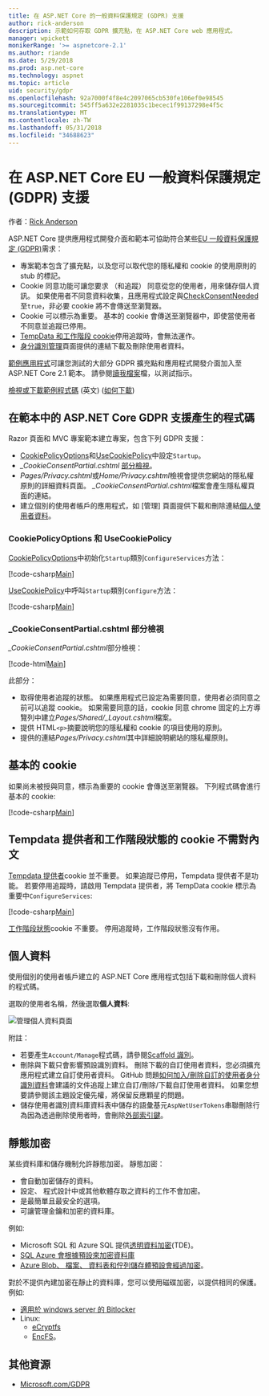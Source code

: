 ```yaml
---
title: 在 ASP.NET Core 的一般資料保護規定 (GDPR) 支援
author: rick-anderson
description: 示範如何存取 GDPR 擴充點，在 ASP.NET Core web 應用程式。
manager: wpickett
monikerRange: '>= aspnetcore-2.1'
ms.author: riande
ms.date: 5/29/2018
ms.prod: asp.net-core
ms.technology: aspnet
ms.topic: article
uid: security/gdpr
ms.openlocfilehash: 92a7000f4f8e4c2097065cb530fe106ef0e98545
ms.sourcegitcommit: 545ff5a632e2281035c1becec1f99137298e4f5c
ms.translationtype: MT
ms.contentlocale: zh-TW
ms.lasthandoff: 05/31/2018
ms.locfileid: "34688623"
---
```

# <a name="eu-general-data-protection-regulation-gdpr-support-in-aspnet-core"></a>在 ASP.NET Core EU 一般資料保護規定 (GDPR) 支援

作者：[Rick Anderson](https://twitter.com/RickAndMSFT)

ASP.NET Core 提供應用程式開發介面和範本可協助符合某些[EU 一般資料保護規定 (GDPR)](https://www.eugdpr.org/)需求：

* 專案範本包含了擴充點，以及您可以取代您的隱私權和 cookie 的使用原則的 stub 的標記。
* Cookie 同意功能可讓您要求 （和追蹤） 同意從您的使用者，用來儲存個人資訊。 如果使用者不同意資料收集，且應用程式設定與[CheckConsentNeeded](/dotnet/api/microsoft.aspnetcore.builder.cookiepolicyoptions.checkconsentneeded?view=aspnetcore-2.1#Microsoft_AspNetCore_Builder_CookiePolicyOptions_CheckConsentNeeded)至`true`，非必要 cookie 將不會傳送至瀏覽器。
* Cookie 可以標示為重要。 基本的 cookie 會傳送至瀏覽器中，即使當使用者不同意並追蹤已停用。
* [TempData 和工作階段 cookie](#tempdata)停用追蹤時，會無法運作。
* [身分識別管理](#pd)頁面提供的連結下載及刪除使用者資料。

[範例應用程式](https://github.com/aspnet/Docs/tree/live/aspnetcore/security/gdpr/sample)可讓您測試的大部分 GDPR 擴充點和應用程式開發介面加入至 ASP.NET Core 2.1 範本。 請參閱[讀我檔案](https://github.com/aspnet/Docs/tree/live/aspnetcore/security/gdpr/sample)檔，以測試指示。

[檢視或下載範例程式碼](https://github.com/aspnet/Docs/tree/live/aspnetcore/security/gdpr/sample) \(英文\) ([如何下載](xref:tutorials/index#how-to-download-a-sample))

## <a name="aspnet-core-gdpr-support-in-template-generated-code"></a>在範本中的 ASP.NET Core GDPR 支援產生的程式碼

Razor 頁面和 MVC 專案範本建立專案，包含下列 GDPR 支援：

* [CookiePolicyOptions](/dotnet/api/microsoft.aspnetcore.builder.cookiepolicyoptions?view=aspnetcore-2.0)和[UseCookiePolicy](/dotnet/api/microsoft.aspnetcore.builder.cookiepolicyappbuilderextensions.usecookiepolicy?view=aspnetcore-2.0#Microsoft_AspNetCore_Builder_CookiePolicyAppBuilderExtensions_UseCookiePolicy_Microsoft_AspNetCore_Builder_IApplicationBuilder_)中設定`Startup`。
* *_CookieConsentPartial.cshtml* [部分檢視](xref:mvc/views/tag-helpers/builtin-th/partial-tag-helper)。
* *Pages/Privacy.cshtml*或*Home/Privacy.cshtml*檢視會提供您網站的隱私權原則的詳細資料頁面。 *_CookieConsentPartial.cshtml*檔案會產生隱私權頁面的連結。
* 建立個別的使用者帳戶的應用程式，如 [管理] 頁面提供下載和刪除連結[個人使用者資料](#pd)。

### <a name="cookiepolicyoptions-and-usecookiepolicy"></a>CookiePolicyOptions 和 UseCookiePolicy

[CookiePolicyOptions](/dotnet/api/microsoft.aspnetcore.builder.cookiepolicyoptions?view=aspnetcore-2.0)中初始化`Startup`類別`ConfigureServices`方法：

[!code-csharp[Main](gdpr/sample/Startup.cs?name=snippet1&highlight=14-20)]

[UseCookiePolicy](/dotnet/api/microsoft.aspnetcore.builder.cookiepolicyappbuilderextensions.usecookiepolicy?view=aspnetcore-2.0#Microsoft_AspNetCore_Builder_CookiePolicyAppBuilderExtensions_UseCookiePolicy_Microsoft_AspNetCore_Builder_IApplicationBuilder_)中呼叫`Startup`類別`Configure`方法：

[!code-csharp[Main](gdpr/sample/Startup.cs?name=snippet1&highlight=49)]

### <a name="cookieconsentpartialcshtml-partial-view"></a>_CookieConsentPartial.cshtml 部分檢視

*_CookieConsentPartial.cshtml*部分檢視：

[!code-html[Main](gdpr/sample/RP/Pages/Shared/_CookieConsentPartial.cshtml)]

此部分：

* 取得使用者追蹤的狀態。 如果應用程式已設定為需要同意，使用者必須同意之前可以追蹤 cookie。 如果需要同意的話，cookie 同意 chrome 固定的上方導覽列中建立*Pages/Shared/_Layout.cshtml*檔案。
* 提供 HTML`<p>`摘要說明您的隱私權和 cookie 的項目使用的原則。
* 提供的連結*Pages/Privacy.cshtml*其中詳細說明網站的隱私權原則。

## <a name="essential-cookies"></a>基本的 cookie

如果尚未被授與同意，標示為重要的 cookie 會傳送至瀏覽器。 下列程式碼會進行基本的 cookie:

[!code-csharp[Main](gdpr/sample/RP/Pages/Cookie.cshtml.cs?name=snippet1&highlight=5)]

<a name="tempdata"></a>

## <a name="tempdata-provider-and-session-state-cookies-are-not-essential"></a>Tempdata 提供者和工作階段狀態的 cookie 不需對內文

[Tempdata 提供者](xref:fundamentals/app-state#tempdata)cookie 並不重要。 如果追蹤已停用，Tempdata 提供者不是功能。 若要停用追蹤時，請啟用 Tempdata 提供者，將 TempData cookie 標示為重要中`ConfigureServices`:

[!code-csharp[Main](gdpr/sample/RP/Startup.cs?name=snippet1)]

[工作階段狀態](xref:fundamentals/app-state)cookie 不重要。 停用追蹤時，工作階段狀態沒有作用。

<a name="pd"></a>

## <a name="personal-data"></a>個人資料

使用個別的使用者帳戶建立的 ASP.NET Core 應用程式包括下載和刪除個人資料的程式碼。

選取的使用者名稱，然後選取**個人資料**:

![管理個人資料頁面](gdpr/_static/pd.png)

附註：

* 若要產生`Account/Manage`程式碼，請參閱[Scaffold 識別](xref:security/authentication/scaffold-identity)。
* 刪除與下載只會影響預設識別資料。 刪除下載的自訂使用者資料，您必須擴充應用程式建立自訂使用者資料。 GitHub 問題[如何加入/刪除自訂的使用者身分識別資料](https://github.com/aspnet/Docs/issues/6226)會建議的文件追蹤上建立自訂/刪除/下載自訂使用者資料。 如果您想要請參閱該主題設定優先權，將保留反應顆星的問題。
* 儲存使用者識別資料庫資料表中儲存的語彙基元`AspNetUserTokens`串聯刪除行為因為透過刪除使用者時，會刪除[外部索引鍵](https://github.com/aspnet/Identity/blob/b4fc72c944e0589a7e1f076794d7e5d8dcf163bf/src/EF/IdentityUserContext.cs#L152)。

## <a name="encryption-at-rest"></a>靜態加密

某些資料庫和儲存機制允許靜態加密。 靜態加密：

* 會自動加密儲存的資料。
* 設定、 程式設計中或其他軟體存取之資料的工作不會加密。
* 是最簡單且最安全的選項。
* 可讓管理金鑰和加密的資料庫。

例如: 

* Microsoft SQL 和 Azure SQL 提供[透明資料加密](https://docs.microsoft.com/en-us/sql/relational-databases/security/encryption/transparent-data-encryption?view=sql-server-2017)(TDE)。
* [SQL Azure 會根據預設來加密資料庫](https://azure.microsoft.com/en-us/updates/newly-created-azure-sql-databases-encrypted-by-default/)
* [Azure Blob、 檔案、 資料表和佇列儲存體預設會經過加密](https://azure.microsoft.com/en-us/blog/announcing-default-encryption-for-azure-blobs-files-table-and-queue-storage/)。

對於不提供內建加密在靜止的資料庫，您可以使用磁碟加密，以提供相同的保護。 例如: 

* [適用於 windows server 的 Bitlocker](https://docs.microsoft.com/en-us/windows/security/information-protection/bitlocker/bitlocker-how-to-deploy-on-windows-server)
* Linux:
  * [eCryptfs](https://launchpad.net/ecryptfs)
  * [EncFS](https://github.com/vgough/encfs)。

## <a name="additional-resources"></a>其他資源

* [Microsoft.com/GDPR](https://www.microsoft.com/en-us/trustcenter/Privacy/GDPR)
